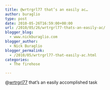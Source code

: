 ```yaml
---
title: @wrtrgrl77 that’s an easily ac…
author: buraglio
type: post
date: 2010-05-26T16:59:00+00:00
url: /2010/05/26/wrtrgrl77-thats-an-easily-ac/
blogger_blog:
  - www.nickburaglio.com
blogger_author:
  - Nick Buraglio
blogger_permalink:
  - /2010/05/wrtrgrl77-that-easily-ac.html
categories:
  - The firehose

---
```

@[wrtrgrl77][1] that&#8217;s an easily accomplished task

 [1]: http://twitter.com/wrtrgrl77